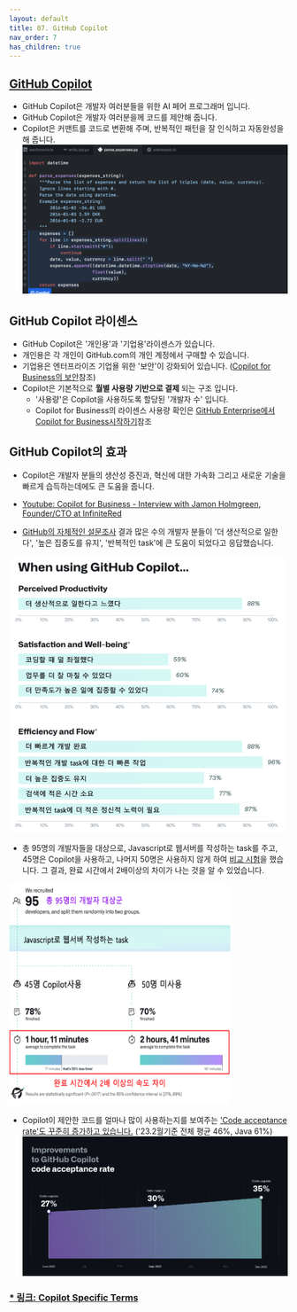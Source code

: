 ```yaml
---
layout: default
title: 07. GitHub Copilot
nav_order: 7
has_children: true
---
```


## [GitHub Copilot](https://github.com/features/copilot/)
- GitHub Copilot은 개발자 여러분들을 위한 AI 페어 프로그래머 입니다.
- GitHub Copilot은 개발자 여러분을께 코드를 제안해 줍니다. 
- Copilot은 커맨트를 코드로 변환해 주며, 반복적인 패턴을 잘 인식하고 자동완성을 해 줍니다. 
![image](../assets/images/copilot-wide.png)

## GitHub Copilot 라이센스
- GitHub Copilot은 '개인용'과 '기업용'라이센스가 있습니다. 
- 개인용은 각 개인이 GitHub.com의 개인 계정에서 구매할 수 있습니다. 
- 기업용은 엔터프라이즈 기업욜 위한 '보안'이 강화되어 있습니다. ([Copilot for Business의 보안](./02.cfb-security.md)참조)
- Copilot은 기본적으로 __월별 사용량 기반으로 결제__ 되는 구조 입니다. 
    - '사용량'은 Copilot을 사용하도록 할당된 '개발자 수' 입니다. 
    - Copilot for Business의 라이센스 사용량 확인은 [GitHub Enterprise에서 Copilot for Business시작하기](./01.GHE-start-cfb.md)참조

## GitHub Copilot의 효과
- Copilot은 개발자 분들의 생산성 증진과, 혁신에 대한 가속화 그리고 새로운 기술을 빠르게 습득하는데에도 큰 도움을 줍니다. 
- [Youtube: Copilot for Business - Interview with Jamon Holmgreen, Founder/CTO at InfiniteRed](https://youtu.be/SWvS2A5vBmA)

- [GitHub의 자체적인 설문조사](https://github.blog/2022-09-07-research-quantifying-github-copilots-impact-on-developer-productivity-and-happiness/
) 결과 많은 수의 개발자 분들이 '더 생산적으로 일한다', '높은 집중도를 유지', '반복적인 task'에 큰 도움이 되었다고 응답했습니다. 
<img src="../assets/images/copilot-survey.png" width='500' height='500'>

- 총 95명의 개발자들을 대상으로, Javascript로 웹서버를 작성하는 task를 주고, 45명은 Copilot을 사용하고, 나머지 50명은 사용하지 않게 하여 [비교 시험](https://github.blog/2022-09-07-research-quantifying-github-copilots-impact-on-developer-productivity-and-happiness/#figure-summary-of-the-experiment-process-and-results)을 했습니다. 그 결과, 완료 시간에서 2배이상의 차이가 나는 것을 알 수 있었습니다.
<img src="../assets/images/copilot-comp-test.png" width='400' height='400'>

- Copilot이 제안한 코드를 얼마나 많이 사용하는지를 보여주는 ['Code acceptance rate'도 꾸준히 증가하고 있습니다.](https://github.blog/2023-02-14-github-copilot-now-has-a-better-ai-model-and-new-capabilities/#a-more-powerful-ai-model-and-better-code-suggestions) ('23.2월기준 전체 평균 46%, Java 61%)
![image](../assets/images/Copilot-codeacceptance.webp)


### [* 링크: Copilot Specific Terms](https://github.com/customer-terms/github-copilot-product-specific-terms)